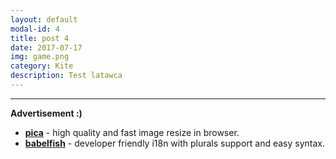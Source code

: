 ```yaml
---
layout: default
modal-id: 4
title: post 4
date: 2017-07-17
img: game.png
category: Kite
description: Test latawca
---
```

---
__Advertisement :)__

- __[pica](https://nodeca.github.io/pica/demo/)__ - high quality and fast image
  resize in browser.
- __[babelfish](https://github.com/nodeca/babelfish/)__ - developer friendly
  i18n with plurals support and easy syntax.
